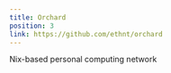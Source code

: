 ```yaml
---
title: Orchard
position: 3
link: https://github.com/ethnt/orchard
---
```


Nix-based personal computing network
